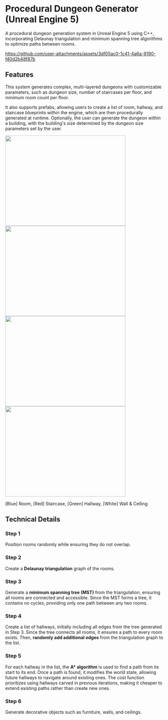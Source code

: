 # Procedural Dungeon Generator (Unreal Engine 5)

A procedural dungeon generation system in Unreal Engine 5 using C++, incorporating Delaunay triangulation and minimum spanning tree algorithms to optimize paths between rooms. 

https://github.com/user-attachments/assets/3df05ac0-1c41-4a6a-9190-f40d2b48f87b

## Features

This system generates complex, multi-layered dungeons with customizable parameters, such as dungeon size, number of staircases per floor, and minimum room count per floor.   

It also supports prefabs, allowing users to create a list of room, hallway, and staircase blueprints within the engine, which are then procedurally generated at runtime.
Optionally, the user can generate the dungeon within a building, with the building's size determined by the dungeon size parameters set by the user.

<img src= "https://github.com/user-attachments/assets/a75b8a30-82d0-4411-8062-a84fbf6fcc4a" width ="382.5" height="288">  
<img src= "https://github.com/user-attachments/assets/1b26ab7d-5252-4b79-9ad9-f1dd9b9aafc5" width ="382.5" height="288">  
<img src= "https://github.com/user-attachments/assets/bbe0fbff-b968-4617-ae8c-b4be06711b7c" width ="382.5" height="288">  
<img src= "https://github.com/user-attachments/assets/36ac92d9-4f08-425f-99cd-c719874e8298" width ="382.5" height="288"> 

[Blue] Room, [Red] Staircase, [Green] Hallway, [White] Wall & Celling

## Technical Details

### Step 1
Position rooms randomly while ensuring they do not overlap.

### Step 2
Create a **Delaunay triangulation** graph of the rooms. 

### Step 3
Generate a **minimum spanning tree (MST)** from the triangulation, ensuring all rooms are connected and accessible. Since the MST forms a tree, it contains no cycles, providing only one path between any two rooms.

### Step 4
Create a list of hallways, initially including all edges from the tree generated in Step 3. Since the tree connects all rooms, it ensures a path to every room exists. Then, **randomly add additional edges** from the triangulation graph to the list.

### Step 5
For each hallway in the list, the **A\* algorithm** is used to find a path from its start to its end. Once a path is found, it modifies the world state, allowing future hallways to navigate around existing ones.
The cost function prioritizes using hallways carved in previous iterations, making it cheaper to extend existing paths rather than create new ones.

### Step 6
Generate decorative objects such as furniture, walls, and ceilings.
